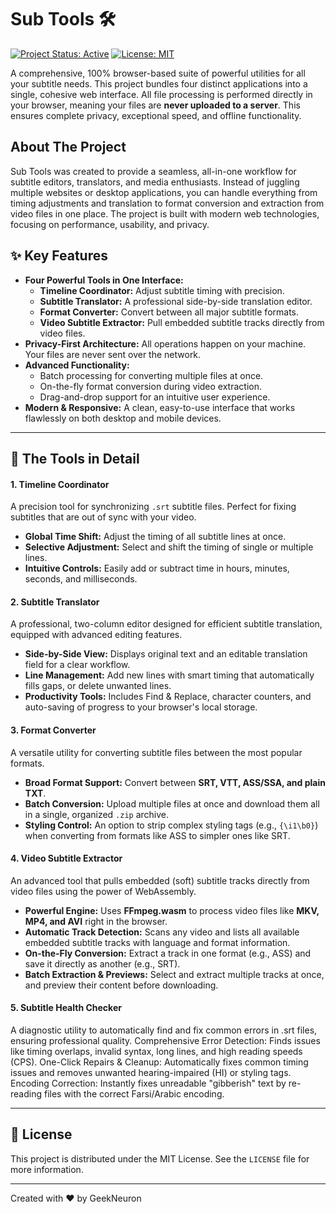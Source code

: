 # Sub Tools 🛠️

[![Project Status: Active](https://img.shields.io/badge/status-active-success.svg)](https://github.com/your-username/Sub-Tools)
[![License: MIT](https://img.shields.io/badge/License-MIT-yellow.svg)](https://opensource.org/licenses/MIT)

A comprehensive, 100% browser-based suite of powerful utilities for all your subtitle needs. This project bundles four distinct applications into a single, cohesive web interface. All file processing is performed directly in your browser, meaning your files are **never uploaded to a server**. This ensures complete privacy, exceptional speed, and offline functionality.

## About The Project

Sub Tools was created to provide a seamless, all-in-one workflow for subtitle editors, translators, and media enthusiasts. Instead of juggling multiple websites or desktop applications, you can handle everything from timing adjustments and translation to format conversion and extraction from video files in one place. The project is built with modern web technologies, focusing on performance, usability, and privacy.

## ✨ Key Features

* **Four Powerful Tools in One Interface:**
    * **Timeline Coordinator:** Adjust subtitle timing with precision.
    * **Subtitle Translator:** A professional side-by-side translation editor.
    * **Format Converter:** Convert between all major subtitle formats.
    * **Video Subtitle Extractor:** Pull embedded subtitle tracks directly from video files.
* **Privacy-First Architecture:** All operations happen on your machine. Your files are never sent over the network.
* **Advanced Functionality:**
    * Batch processing for converting multiple files at once.
    * On-the-fly format conversion during video extraction.
    * Drag-and-drop support for an intuitive user experience.
* **Modern & Responsive:** A clean, easy-to-use interface that works flawlessly on both desktop and mobile devices.

---

## 🚀 The Tools in Detail

#### 1. Timeline Coordinator
A precision tool for synchronizing `.srt` subtitle files. Perfect for fixing subtitles that are out of sync with your video.
* **Global Time Shift:** Adjust the timing of all subtitle lines at once.
* **Selective Adjustment:** Select and shift the timing of single or multiple lines.
* **Intuitive Controls:** Easily add or subtract time in hours, minutes, seconds, and milliseconds.

#### 2. Subtitle Translator
A professional, two-column editor designed for efficient subtitle translation, equipped with advanced editing features.
* **Side-by-Side View:** Displays original text and an editable translation field for a clear workflow.
* **Line Management:** Add new lines with smart timing that automatically fills gaps, or delete unwanted lines.
* **Productivity Tools:** Includes Find & Replace, character counters, and auto-saving of progress to your browser's local storage.

#### 3. Format Converter
A versatile utility for converting subtitle files between the most popular formats.
* **Broad Format Support:** Convert between **SRT, VTT, ASS/SSA, and plain TXT**.
* **Batch Conversion:** Upload multiple files at once and download them all in a single, organized `.zip` archive.
* **Styling Control:** An option to strip complex styling tags (e.g., `{\i1\b0}`) when converting from formats like ASS to simpler ones like SRT.

#### 4. Video Subtitle Extractor
An advanced tool that pulls embedded (soft) subtitle tracks directly from video files using the power of WebAssembly.
* **Powerful Engine:** Uses **FFmpeg.wasm** to process video files like **MKV, MP4, and AVI** right in the browser.
* **Automatic Track Detection:** Scans any video and lists all available embedded subtitle tracks with language and format information.
* **On-the-Fly Conversion:** Extract a track in one format (e.g., ASS) and save it directly as another (e.g., SRT).
* **Batch Extraction & Previews:** Select and extract multiple tracks at once, and preview their content before downloading.

#### 5. Subtitle Health Checker
A diagnostic utility to automatically find and fix common errors in .srt files, ensuring professional quality.
Comprehensive Error Detection: Finds issues like timing overlaps, invalid syntax, long lines, and high reading speeds (CPS).
One-Click Repairs & Cleanup: Automatically fixes common timing issues and removes unwanted hearing-impaired (HI) or styling tags.
Encoding Correction: Instantly fixes unreadable "gibberish" text by re-reading files with the correct Farsi/Arabic encoding.

---


## 📄 License

This project is distributed under the MIT License. See the `LICENSE` file for more information.

---

Created with ❤️ by GeekNeuron
